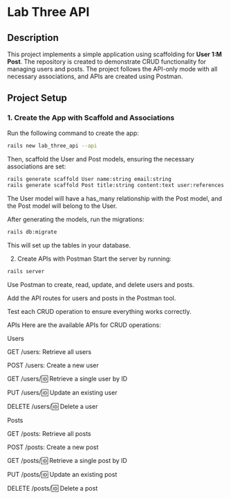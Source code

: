 # Lab Three API

## Description
This project implements a simple application using scaffolding for **User 1:M Post**. The repository is created to demonstrate CRUD functionality for managing users and posts. The project follows the API-only mode with all necessary associations, and APIs are created using Postman.

## Project Setup

### 1. Create the App with Scaffold and Associations

Run the following command to create the app:

```bash
rails new lab_three_api --api
```

Then, scaffold the User and Post models, ensuring the necessary associations are set:

```bash
rails generate scaffold User name:string email:string
rails generate scaffold Post title:string content:text user:references
```

The User model will have a has_many relationship with the Post model, and the Post model will belong to the User.

After generating the models, run the migrations:

```bash
rails db:migrate
```

This will set up the tables in your database.

2. Create APIs with Postman
Start the server by running:

```bash
rails server
```

Use Postman to create, read, update, and delete users and posts.

Add the API routes for users and posts in the Postman tool.

Test each CRUD operation to ensure everything works correctly.

APIs
Here are the available APIs for CRUD operations:

Users

GET /users: Retrieve all users

POST /users: Create a new user

GET /users/:id: Retrieve a single user by ID

PUT /users/:id: Update an existing user

DELETE /users/:id: Delete a user

Posts

GET /posts: Retrieve all posts

POST /posts: Create a new post

GET /posts/:id: Retrieve a single post by ID

PUT /posts/:id: Update an existing post

DELETE /posts/:id: Delete a post

